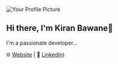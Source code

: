 ![Your Profile Picture](https://avatars.githubusercontent.com/u/100428197?v=4)


## Hi there, I'm Kiran Bawane👋

I'm a passionate developer...

🌐 [Website](https://kiranbawane0868@gamil.com) | 💼 [LinkedIn](https://www.linkedin.com/in/kiranbawane0868)) 




<!--
**kiranbawane48/kiranbawane48** is a ✨ _special_ ✨ repository because its `README.md` (this file) appears on your GitHub profile.

Here are some ideas to get you started:

- 🔭 I’m currently working on ...
- 🌱 I’m currently learning ...
- 👯 I’m looking to collaborate on ...
- 🤔 I’m looking for help with ...
- 💬 Ask me about ...
- 📫 How to reach me: ...
- 😄 Pronouns: ...
- ⚡ Fun fact: ...
-->

